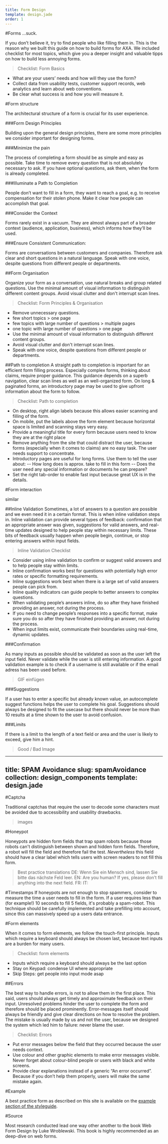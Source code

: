```yaml
---
title: Form Design
template: design.jade
order: 1
---
```


#Forms
…suck.

If you don’t believe it, try to find people who like filling them in. This is the reason why we built this guide on how to build forms for AXA. We included checklist for most topics, which give you a deeper insight and valuable tipps on how to build less annoying forms.

>Checklist: Form Basics
- What are your users’ needs and how will they use the form?
- Collect data from usability tests, customer support records, web analytics and learn about web conventions.
- Be clear what success is and how you will measure it.

#Form structure

The architectural structure of a form is crucial for its user experience.

###Form Design Principles

Building upon the general design principles, there are some more principles we consider important for designing forms.

###Minimize the pain

The process of completing a form should be as simple and easy as possible. Take time to remove every question that is not absolutely necessary to ask. If you have optional questions, ask them, when the form is already completed.

###Illuminate a Path to Completion

People don’t want to fill in a form, they want to reach a goal, e.g. to receive compensation for their stolen phone. Make it clear how people can accomplish that goal.

###Consider the Context

Forms rarely exist in a vacuum. They are almost always part of a broader context (audience, application, business), which informs how they’ll be used.

###Ensure Consistent Communication:

Forms are conversations between customers and companies. Therefore ask clear and short questions in a natural language. Speak with one voice, despite questions from different people or departments.

##Form Organisation

Organize your form as a conversation, use natural breaks and group related questions.
Use the minimal amount of visual information to distinguish different content groups. Avoid visual clutter and don't interrupt scan lines.

>Checklist: Form Principles & Organisation
- Remove unnecessary questions.
- few short topics > one page
- few topics with large number of questions > multiple pages
- one topic with large number of questions > one page
- Use the minimal amount of visual information to distinguish different content groups.
- Avoid visual clutter and don't interrupt scan lines.
- Speak with one voice, despite questions from different people or departments.

##Path to completion
A straight path to completion is important for an efficient form filling process. Especially complex forms, thinking about claims, require proper guidance. This guidance depends on a superb navigation, clear scan lines as well as an well-organized form.
On long & paginated forms, an introductory page may be used to give upfront information about the form to follow.

>Checklist: Path to completion
- On desktop, right align labels because this allows easier scanning and filling of the form.
- On mobile, put the labels above the form element because horizontal space is limited and scanning stays very easy.
- Provide a meaningful title for every form because users need to know they are at the right place
- Remove anything from the site that could distract the user, because forms (especially when it comes to claims) are no easy task. The user needs support to concentrate.
- Introductory pages are useful for long forms. Use them to tell the user about:
-- How long does is approx. take to fill in this form
-- Does the user need any special information or documents he can prepare?
- Set the right tab-order to enable fast input because great UX is in the details.

#Form interaction

similar

##Inline Validation
Sometimes, a lot of answers to a question are possible and we even need it in a certain format. This is when inline validation steps in.
Inline validation can provide several types of feedback: confirmation that an appropriate answer was given, suggestions for valid answers, and real-time updates designed to help people stay within necessary limits. These bits of feedback usually happen when people begin, continue, or stop entering answers within input fields.

>Inline Validation Checklist
- Consider using inline validation to confirm or
suggest valid answers and to help people stay
within limits.
- Inline confirmation works best for questions with
potentially high error rates or specific formatting
requirements.
- Inline suggestions work best when there is a
large set of valid answers people can pick from.
- Inline quality indicators can guide people to
better answers to complex questions.
- When validating people’s answers inline, do so
after they have finished providing an answer, not
during the process.
- If you need to change people’s responses into a
specific format, make sure you do so after they
have finished providing an answer, not during
the process.
- When input limits exist, communicate their
boundaries using real-time, dynamic updates.

###Confirmation

As many inputs as possible should be validated as soon as the user left the input field. Never validate while the user is still entering information. A good validation example is to check if a username is still available or if the email adress has been used before.
>GIF einfügen

###Suggestions

If a user has to enter a specific but already known value, an autocomplete suggest functions helps the user to complete his goal. Suggestions should always be designed to fit the usecase but there should never be more than 10 results at a time shown to the user to avoid confusion.

###Limits

If there is a limit to the length of a text field or area and the user is likely to exceed, give him a hint.

>Good / Bad Image




---
title: SPAM Avoidance
slug: spamAvoidance
collection: design_components
template: design.jade
---

#Captcha

Traditional captchas that require the user to decode some characters must be avoided due to accessibility and usability drawbacks.

>images

#Honeypot

Honeypots are hidden form fields that trap spam robots because those robots can't distinguish between shown and hidden form fields. Therefore, a robot will fill the field and therefore fail the test. *Nevertheless* this field should have a clear label which tells users with screen readers to not fill this form.
>Best practice translations
DE: Wenn Sie ein Mensch sind, lassen Sie bitte das nächste Feld leer.
EN: Are you human? If yes, please don't fill anything into the next field.
FR:
IT:

#Timestamps
If honeypots are not enough to stop spammers, consider to measure the time a user needs to fill in the form. If a user requires less than (for example!) 10 seconds to fill 5 fields, it's probably a spam-robot. This technique should be carefully implemented and take prefilling into account, since this can massively speed up a users data entrance.

#Form elements

When it comes to form elements, we follow the touch-first principle. Inputs which require a keyboard should always be chosen last, because text inputs are a burden for many users.

>Checklist: form elements
- Inputs which require a keyboard should always be the last option
- Stay on Keypad: condense UI where appropriate
- Skip Steps: get people into input mode asap

##Errors

The best way to handle errors, is not to allow them in the first place. This said, users should always get timely and approximate feedback on their input. Unresolved problems hinder the user to complete the form and therefore should be placed prominently.
Error-messages itself should always be friendly and give clear directions on how to resolve the problem. The mistake is usually made by us and not the user, because we designed the system which led him to failure: never blame the user.

>Checklist: Errors
- Put error messages below the field that they occurred because the user needs context.
- Use colour and other graphic elements to make error messages visible. Never forget about colour-blind people or users with black and white screens.
- Provide clear explanations instead of a generic “An error occurred”. Because if you don’t help them properly, users will make the same mistake again.


#Example

A best practice form as described on this site is available on the [example section of the styleguide](#).

#Source

Most research conducted lead one way other another to the book Web Form Design by Luke Wroblewski. This book is highly recommended as an deep-dive on web forms.
